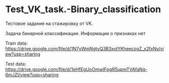 # Test_VK_task.-Binary_classification
Тестовое задание на стажировку от VK. 

Задача бинарной классификации. Информации о признаках нет

Train data: https://drive.google.com/file/d/1N7yWmNgtvQ3B3xolYKheeczgZ_x2fxNv/view?usp=sharing

Test data: https://drive.google.com/file/d/1eHfEgUoOmwIFpgR5upmTVAfaNq-6mJZI/view?usp=sharing

